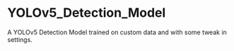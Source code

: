# YOLOv5_Detection_Model
A YOLOv5 Detection Model trained on custom data and with some tweak in settings.
